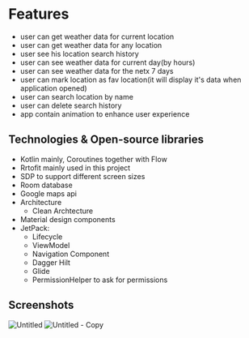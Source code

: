 <h1>Features</h1>
<ul>
  <li>user can get weather data for current location</li>
  <li>user can get weather data for any location</li>
  <li>user see his location search history</li>
  <li>user can see weather data for current day(by hours)</li>
  <li>user can see weather data for the netx 7 days</li>
  <li>user can mark location as fav location(it will display it's data when application opened)</li>
  <li>user can search location by name</li>
  <li>user can delete search history</li>
  <li>app contain animation to enhance user experience</li>
</ul>
<h2>Technologies & Open-source libraries</h2>
	<ul>
		<li>Kotlin mainly, Coroutines together with Flow</li>
		<li>Rrtofit mainly used in this project</li>
		<li>SDP to support different screen sizes</li>
    <li>Room database</li>
    <li>Google maps api</li>
		<li>Architecture
			<ul>
				<li>Clean Archtecture</li>
			</ul>
		</li>
		<li>Material design components</li>
		<li>JetPack:
			<ul>
				<li>Lifecycle</li>
				<li>ViewModel</li>
				<li>Navigation Component</li>
        <li>Dagger Hilt</li>
				<li>Glide</li>
				<li>PermissionHelper to ask for permissions</li>
			</ul>
		</li>
	</ul>
<h2>Screenshots</h2>

![Untitled](https://github.com/maryam2070/Weather_App/assets/75796502/f1f14fb0-0074-4950-83dc-9d44e318b76b)
![Untitled - Copy](https://github.com/maryam2070/Weather_App/assets/75796502/fab4b5a2-49e5-4026-aead-af89c0a1c4b5)
